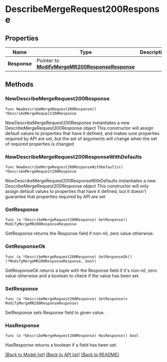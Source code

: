 # DescribeMergeRequest200Response

## Properties

Name | Type | Description | Notes
------------ | ------------- | ------------- | -------------
**Response** | Pointer to [**ModifyMergeMR200ResponseResponse**](ModifyMergeMR200ResponseResponse.md) |  | [optional] 

## Methods

### NewDescribeMergeRequest200Response

`func NewDescribeMergeRequest200Response() *DescribeMergeRequest200Response`

NewDescribeMergeRequest200Response instantiates a new DescribeMergeRequest200Response object
This constructor will assign default values to properties that have it defined,
and makes sure properties required by API are set, but the set of arguments
will change when the set of required properties is changed

### NewDescribeMergeRequest200ResponseWithDefaults

`func NewDescribeMergeRequest200ResponseWithDefaults() *DescribeMergeRequest200Response`

NewDescribeMergeRequest200ResponseWithDefaults instantiates a new DescribeMergeRequest200Response object
This constructor will only assign default values to properties that have it defined,
but it doesn't guarantee that properties required by API are set

### GetResponse

`func (o *DescribeMergeRequest200Response) GetResponse() ModifyMergeMR200ResponseResponse`

GetResponse returns the Response field if non-nil, zero value otherwise.

### GetResponseOk

`func (o *DescribeMergeRequest200Response) GetResponseOk() (*ModifyMergeMR200ResponseResponse, bool)`

GetResponseOk returns a tuple with the Response field if it's non-nil, zero value otherwise
and a boolean to check if the value has been set.

### SetResponse

`func (o *DescribeMergeRequest200Response) SetResponse(v ModifyMergeMR200ResponseResponse)`

SetResponse sets Response field to given value.

### HasResponse

`func (o *DescribeMergeRequest200Response) HasResponse() bool`

HasResponse returns a boolean if a field has been set.


[[Back to Model list]](../README.md#documentation-for-models) [[Back to API list]](../README.md#documentation-for-api-endpoints) [[Back to README]](../README.md)


